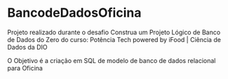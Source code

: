 # BancodeDadosOficina

Projeto realizado durante o desafio Construa um Projeto Lógico de Banco de Dados do Zero do curso: Potência Tech powered by iFood | Ciência de Dados da DIO

O Objetivo é a criação em SQL de modelo de banco de dados relacional para Oficina

